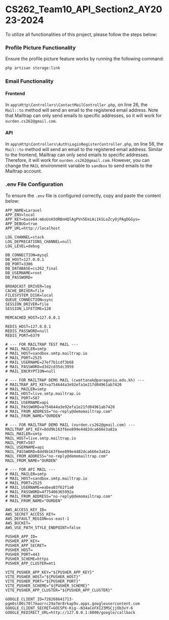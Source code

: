 # CS262_Team10_API_Section2_AY2023-2024

To utilize all functionalities of this project, please follow the steps below:

### Profile Picture Functionality

Ensure the profile picture feature works by running the following command:

```bash
php artisan storage:link
```

### Email Functionality

#### Frontend

In `app\Http\Controllers\ContactMailController.php`, on line 26, the `Mail::to` method will send an email to the registered email address. Note that Mailtrap can only send emails to specific addresses, so it will work for `ourden.cs262@gmail.com`.

#### API

In `app\Http\Controllers\Auth\LoginRegisterController.php`, on line 56, the `Mail::to` method will send an email to the registered email address. Similar to the frontend, Mailtrap can only send emails to specific addresses. Therefore, it will work for `ourden.cs262@gmail.com`. However, you can change the `MAIL` environment variable to `sandbox` to send emails to the Mailtrap account.

### .env File Configuration

To ensure the `.env` file is configured correctly, copy and paste the content below:

```env
APP_NAME=Laravel
APP_ENV=local
APP_KEY=base64:m6oUsH3dRBnHQlAgPVn5EmiAi1kSLoZcyOjPAgDGGys=
APP_DEBUG=true
APP_URL=http://localhost

LOG_CHANNEL=stack
LOG_DEPRECATIONS_CHANNEL=null
LOG_LEVEL=debug

DB_CONNECTION=mysql
DB_HOST=127.0.0.1
DB_PORT=3306
DB_DATABASE=cs262_final
DB_USERNAME=root
DB_PASSWORD=

BROADCAST_DRIVER=log
CACHE_DRIVER=file
FILESYSTEM_DISK=local
QUEUE_CONNECTION=sync
SESSION_DRIVER=file
SESSION_LIFETIME=120

MEMCACHED_HOST=127.0.0.1

REDIS_HOST=127.0.0.1
REDIS_PASSWORD=null
REDIS_PORT=6379

# --- FOR MAILTRAP TEST MAIL ---
# MAIL_MAILER=smtp
# MAIL_HOST=sandbox.smtp.mailtrap.io
# MAIL_PORT=2525
# MAIL_USERNAME=27ef7b1cdf3b68
# MAIL_PASSWORD=d3d2cd35dc3959
# MAIL_ENCRYPTION=null

# --- FOR MAILTRAP DEMO MAIL (cwattanak@paragoniu.edu.kh) ---
# MAILTRAP_API_KEY=a754644a3e92efa1e21fd04961ab7420
# MAIL_MAILER=smtp
# MAIL_HOST=live.smtp.mailtrap.io
# MAIL_PORT=587
# MAIL_USERNAME=api
# MAIL_PASSWORD=a754644a3e92efa1e21fd04961ab7420
# MAIL_FROM_ADDRESS="no-reply@demomailtrap.com"
# MAIL_FROM_NAME="OURDEN"

# --- FOR MAILTRAP DEMO MAIL (ourden.cs262@gmail.com) ---
MAILTRAP_API_KEY=8dd9b163f6ee899e4482dca666e3a82a
MAIL_MAILER=smtp
MAIL_HOST=live.smtp.mailtrap.io
MAIL_PORT=587
MAIL_USERNAME=api
MAIL_PASSWORD=8dd9b163f6ee899e4482dca666e3a82a
MAIL_FROM_ADDRESS="no-reply@demomailtrap.com"
MAIL_FROM_NAME="OURDEN"

# --- FOR API MAIL ---
# MAIL_MAILER=smtp
# MAIL_HOST=sandbox.smtp.mailtrap.io
# MAIL_PORT=2525
# MAIL_USERNAME=eabea03f62f1a0
# MAIL_PASSWORD=4f75406365992a
# MAIL_FROM_ADDRESS="no-reply@demomailtrap.com"
# MAIL_FROM_NAME="OURDEN"

AWS_ACCESS_KEY_ID=
AWS_SECRET_ACCESS_KEY=
AWS_DEFAULT_REGION=us-east-1
AWS_BUCKET=
AWS_USE_PATH_STYLE_ENDPOINT=false

PUSHER_APP_ID=
PUSHER_APP_KEY=
PUSHER_APP_SECRET=
PUSHER_HOST=
PUSHER_PORT=443
PUSHER_SCHEME=https
PUSHER_APP_CLUSTER=mt1

VITE_PUSHER_APP_KEY="${PUSHER_APP_KEY}"
VITE_PUSHER_HOST="${PUSHER_HOST}"
VITE_PUSHER_PORT="${PUSHER_PORT}"
VITE_PUSHER_SCHEME="${PUSHER_SCHEME}"
VITE_PUSHER_APP_CLUSTER="${PUSHER_APP_CLUSTER}"

GOOGLE_CLIENT_ID=728268641713-pgm0sl00i70l7maorrc29a7mr8rkap9v.apps.googleusercontent.com
GOOGLE_CLIENT_SECRET=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
GOOGLE_REDIRECT_URL=http://127.0.0.1:8000/google/callback
```
